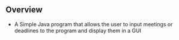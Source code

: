 ## Overview
- A Simple Java program that allows the user to input meetings or deadlines to the program and display them in a GUI
  #

